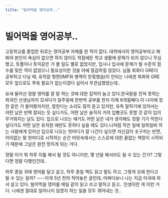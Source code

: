 ```yaml
---
title: "빌어먹을 영어공부.."
---
```

# 빌어먹을 영어공부..

고등학교를 졸업한 뒤로는 영어공부 자체를 한 적이 없다. 대학에서의 영어공부라고 해봐야 본인이 욕심이 없으면 하지 않아도 학점에든 학교 생활에 문제가 되지 않으니 무심했고, 토플이나 토익같은 거 볼 일도 별로 없었지만, 입시나 입사에 문제가 될 수준의 점수를 맞은 적이 없었으니 필요성이란 것을 아예 절감하질 않았다. 남들 회화다 GRE다 공부하고 다닐 때, 유학갈 형편(IMF와 병역이 한몫했음)이 안되는 나에겐 회화와 GRE 모두 앞으로도 쭈욱 필요가 없는이겠다 싶어서 무관심했었는데..

요새 들어선 정말 영어를 잘 말 하는 것에 대한 집착이 늘고 있다.한국말을 전혀 못하는 외국인 선생님까지 모셔다가 일주일에 한번씩 공부를 한지 이제 6개월째다.이 나이에 칭찬 같은 거 들어봤자지만, 잘한다는 소리도 많이 듣고 있지만, 유독 말하기에 있어서는 어떤 날은 반짝 잘되는 듯 싶다가도, 어떤 날은 솔직히 거의 입뻥긋도 못할 것 같이 입이 무거워지는 날도 있다. 입으로 나오는 얘기도 어떤 날은 내가 생각해도 정말 기가 막힌다 싶다가도 어떤 날은 유치원 애만도 못하다 싶을 때도 있다.나처럼 작은 일에 일희일비 하는 사람에게 있어선 입으로 나오는 첫마디가 잘 나간다 싶으면 자신감이 솟구치는 반면, 어이없는 말 한마디로 시작하는 순간 머릿속에서는 스스로에 대한 끝없는 책망이 시작되기 때문에 그날은 완전 망치게 되는 거다.

정말 이거 뭐 하루 이틀 해서 될 것도 아니지만, 몇 년을 해서라도 될 수 있는 건가? 그렇다면 정말 다행인건데..

하루 종일 귀에 영어를 달고 살고, 하루 종일 책도 읽고 말도 하고, 그렇게 오래 한다고 될 수 있는 걸까?
----이게 5년 전의 적어놓은 글인데..어쩌다보니 나는 지금 미국에 와서 살고 있다. 빌어먹을 영어를 매일 같이 읽고 쓰고 말하고 듣고..
인생이란 게 이런 거다. 나에겐 절대로 일어나지 않겠지 하는 일을 모두 겪어내는 것..
 
 




